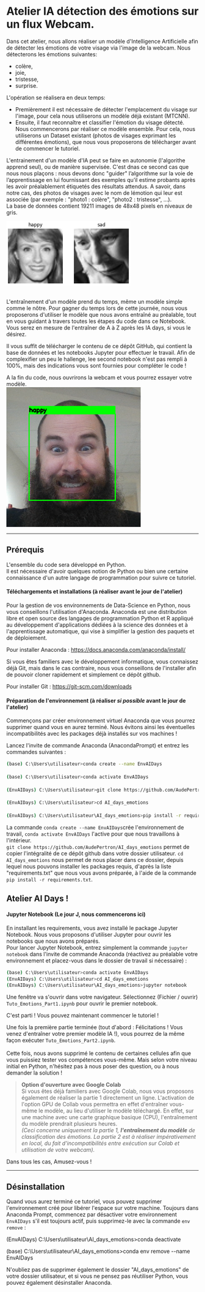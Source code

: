 # Atelier IA détection des émotions sur un flux Webcam.

Dans cet atelier, nous allons réaliser un modèle d'Intelligence Artificielle afin de détecter les émotions de votre visage via l'image de la webcam.
Nous détecterons les émotions suivantes:
- colère,
- joie,
- tristesse,
- surprise.

L'opération se réalisera en deux temps:
- Premièrement il est nécessaire de détecter l'emplacement du visage sur l'image, pour cela nous utiliserons un modèle déjà existant (MTCNN).
- Ensuite, il faut reconnaître et classifier l'émotion du visage détecté. Nous commencerons par réaliser ce modèle ensemble. Pour cela, nous utiliserons un Dataset existant (photos de visages exprimant les différentes émotions), que nous vous proposerons de télécharger avant de commencer le tutoriel.

L'entrainement d'un modèle d'IA peut se faire en autonomie (l'algorithe apprend seul), ou de manière supervisée. C'est dnas ce second cas que nous nous plaçons : nous devons donc "guider" l’algorithme sur la voie de l’apprentissage en lui fournissant des exemples qu’il estime probants après les avoir préalablement étiquetés des résultats attendus. A savoir, dans notre cas, des photos de visages avec le nom de lémotion qui leur est associée (par exemple : "photo1 : colère", "photo2 : tristesse", ...).<br>
La base de données contient 19211 images de 48x48 pixels en niveaux de gris.

![gray](/images/demo.png)<br>
<br>

L'entraînement d'un modèle prend du temps, même un modèle simple comme le nôtre. Pour gagner du temps lors de cette journée, nous vous proposerons d'utiliser le modèle que nous avons entraîné au préalable, tout en vous guidant à travers toutes les étapes du code dans ce Notebook. Vous serez en mesure de l'entraîner de A à Z après les IA days, si vous le désirez.<br>

Il vous suffit de télécharger le contenu de ce dépôt GitHub, qui contient la base de données et les notebooks Jupyter pour effectuer le travail. Afin de complexifier un peu le hallenge, lee second notebook n'est pas rempli à 100%, mais des indications vous sont fournies pour compléter le code !

A la fin du code, nous ouvrirons la webcam et vous pourrez essayer votre modèle.<br>
![test webcam](/images/test.png)<br>


<hr>


## Prérequis

L'ensemble du code sera développé en Python. <br>
Il est nécessaire d'avoir quelques notion de Python ou bien une certaine connaissance d'un autre langage de programmation pour suivre ce tutoriel.

#### Téléchargements et installations (à réaliser avant le jour de l'atelier)

Pour la gestion de vos environnements de Data-Science en Python, nous vous conseillons l'utilisation d'Anaconda.
Anaconda est une distribution libre et open source des langages de programmation Python et R appliqué au développement d'applications dédiées à la science des données et à l'apprentissage automatique, qui vise à simplifier la gestion des paquets et de déploiement.

Pour installer Anaconda : https://docs.anaconda.com/anaconda/install/

Si vous êtes familiers avec le développement informatique, vous connaissez déjà Git, mais dans le cas contraire, nous vous conseillons de l'installer afin de pouvoir cloner rapidement et simplement ce dépôt github.

Pour installer Git : https://git-scm.com/downloads


#### Préparation de l'environnement (à réaliser *si possible* avant le jour de l'atelier)

Commençons par créer environnement virtuel Anaconda que vous pourrez supprimer quand vous en aurez terminé. Nous évitons ainsi les éventuelles incompatibilités avec les packages déjà installés sur vos machines !

Lancez l'invite de commande Anaconda (AnacondaPrompt) et entrez les commandes suivantes :

```bash
(base) C:\Users\utilisateur>conda create --name EnvAIDays

(base) C:\Users\utilisateur>conda activate EnvAIDays

(EnvAIDays) C:\Users\utilisateur>git clone https://github.com/AudePertron/AI_days_emotions

(EnvAIDays) C:\Users\utilisateur>cd AI_days_emotions

(EnvAIDays) C:\Users\utilisateur\AI_days_emotions>pip install -r requirements.txt
```

La commande `conda create --name EnvAIDays`crée l'environnement de travail, `conda activate EnvAIDays` l'active pour que nous travaillons à l'intérieur. <br>
`git clone https://github.com/AudePertron/AI_days_emotions` permet de copier l'intégralité de ce dépôt github dans votre dossier utilisateur. `cd AI_days_emotions` nous permet de nous placer dans ce dossier, depuis lequel nous pouvons installer les packages requis, d'après la liste "requirements.txt" que nous vous avons préparée, à l'aide de la commande `pip install -r requirements.txt`.

## Atelier AI Days !

#### Jupyter Notebook (Le jour J, nous commencerons ici)

En installant les requirements, vous avez installé le package Jupyter Notebook. Nous vous proposons d'utiliser Jupyter pour ouvrir les notebooks que nous avons préparés. <br>
Pour lancer Jupyter Notebook, entrez simplement la commande `jupyter notebook` dans l'invite de commande Anaconda (réactivez au préalable votre environnement et placez-vous dans le dossier de travail si nécessaire) :

```bash
(base) C:\Users\utilisateur>conda activate EnvAIDays
(EnvAIDays) C:\Users\utilisateur>cd AI_days_emotions
(EnvAIDays) C:\Users\utilisateur\AI_days_emotions>jupyter notebook
```

Une fenêtre va s'ouvrir dans votre navigateur. Sélectionnez (Fichier / ouvrir) `Tuto_Emotions_Part1.ipynb` pour ouvrir le premier notebook.

C'est parti ! Vous pouvez maintenant commencer le tutoriel !

Une fois la première partie terminée (tout d'abord : Félicitations ! Vous venez d'entraîner votre premier modèle IA !), vous pourrez de la même façon exécuter `Tuto_Emotions_Part2.ipynb`. <br><br>
Cette fois, nous avons supprimé le contenu de certaines cellules afin que vous puissiez tester vos compétences vous-même. Mais selon votre niveau initial en Python, n'hésitez pas à nous poser des question, ou à nous demander la solution ! 

> __Option d'ouverture avec Google Colab__<br> Si vous êtes déjà familiers avec Google Colab, nous vous proposons également de réaliser la partie 1 directement un ligne. L'activation de l'option GPU de Collab vous permettra en effet d'entraîner vous-même le modèle, au lieu d'utiliser le modèle téléchargé. En effet, sur une machine avec une carte graphique basique (CPU), l'entraînement du modèle prendrait plusieurs heures. <br>*(Ceci concerne uniquement la partie 1, __l'entraînement du modèle__ de classification des émotions. La partie 2 est à réaliser impérativement en local, du fait d'incompatibilités entre exécution sur Colab et utilisation de votre webcam).*


Dans tous les cas, Amusez-vous !

<hr>

## Désinstallation

Quand vous aurez terminé ce tutoriel, vous pouvez supprimer l'environnement créé pour libérer l'espace sur votre machine. 
Toujours dans Anaconda Prompt, commencez par désactiver votre environnement `EnvAIDays` s'il est toujours actif, puis supprimez-le avec la commande `env remove` :

(EnvAIDays) C:\Users\utilisateur\AI_days_emotions>conda deactivate

(base) C:\Users\utilisateur\AI_days_emotions>conda env remove --name EnvAIDays

N'oubliez pas de supprimer également le dossier "AI_days_emotions" de votre dossier utilisateur, et si vous ne pensez pas réutiliser Python, vous pouvez également désinstaller Anaconda.





